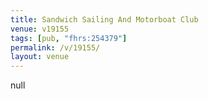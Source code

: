 ```yaml
---
title: Sandwich Sailing And Motorboat Club
venue: v19155
tags: [pub, "fhrs:254379"]
permalink: /v/19155/
layout: venue
---
```

null